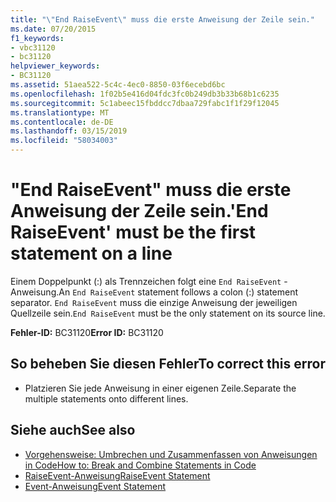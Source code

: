 ```yaml
---
title: "\"End RaiseEvent\" muss die erste Anweisung der Zeile sein."
ms.date: 07/20/2015
f1_keywords:
- vbc31120
- bc31120
helpviewer_keywords:
- BC31120
ms.assetid: 51aea522-5c4c-4ec0-8850-03f6ecebd6bc
ms.openlocfilehash: 1f02b5e416d04fdc3fc0b249db3b33b68b1c6235
ms.sourcegitcommit: 5c1abeec15fbddcc7dbaa729fabc1f1f29f12045
ms.translationtype: MT
ms.contentlocale: de-DE
ms.lasthandoff: 03/15/2019
ms.locfileid: "58034003"
---
```

# <a name="end-raiseevent-must-be-the-first-statement-on-a-line"></a><span data-ttu-id="16887-102">"End RaiseEvent" muss die erste Anweisung der Zeile sein.</span><span class="sxs-lookup"><span data-stu-id="16887-102">'End RaiseEvent' must be the first statement on a line</span></span>
<span data-ttu-id="16887-103">Einem Doppelpunkt (:) als Trennzeichen folgt eine `End RaiseEvent` -Anweisung.</span><span class="sxs-lookup"><span data-stu-id="16887-103">An `End RaiseEvent` statement follows a colon (:) statement separator.</span></span> <span data-ttu-id="16887-104">`End RaiseEvent` muss die einzige Anweisung der jeweiligen Quellzeile sein.</span><span class="sxs-lookup"><span data-stu-id="16887-104">`End RaiseEvent` must be the only statement on its source line.</span></span>  
  
 <span data-ttu-id="16887-105">**Fehler-ID:** BC31120</span><span class="sxs-lookup"><span data-stu-id="16887-105">**Error ID:** BC31120</span></span>  
  
## <a name="to-correct-this-error"></a><span data-ttu-id="16887-106">So beheben Sie diesen Fehler</span><span class="sxs-lookup"><span data-stu-id="16887-106">To correct this error</span></span>  
  
-   <span data-ttu-id="16887-107">Platzieren Sie jede Anweisung in einer eigenen Zeile.</span><span class="sxs-lookup"><span data-stu-id="16887-107">Separate the multiple statements onto different lines.</span></span>  
  
## <a name="see-also"></a><span data-ttu-id="16887-108">Siehe auch</span><span class="sxs-lookup"><span data-stu-id="16887-108">See also</span></span>

- [<span data-ttu-id="16887-109">Vorgehensweise: Umbrechen und Zusammenfassen von Anweisungen in Code</span><span class="sxs-lookup"><span data-stu-id="16887-109">How to: Break and Combine Statements in Code</span></span>](../../visual-basic/programming-guide/program-structure/how-to-break-and-combine-statements-in-code.md)
- [<span data-ttu-id="16887-110">RaiseEvent-Anweisung</span><span class="sxs-lookup"><span data-stu-id="16887-110">RaiseEvent Statement</span></span>](../../visual-basic/language-reference/statements/raiseevent-statement.md)
- [<span data-ttu-id="16887-111">Event-Anweisung</span><span class="sxs-lookup"><span data-stu-id="16887-111">Event Statement</span></span>](../../visual-basic/language-reference/statements/event-statement.md)
